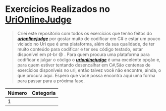 # Exercícios Realizados no [UriOnlineJudge](https://www.urionlinejudge.com.br)

>Criei este repositório com todos os exercícios que tenho feitos do ***[urionlinejudge](https://www.urionlinejudge.com.br)***
por gostar muito de codificar em C# e estar um pouco viciado no Uri que é uma plataforma, além da sua qualidade, de ter muito conteúdo para codificar e ter seu código testado, estar disponível em pt-br :smile: . Para quem procura uma plataforma para codificar e julgar o código o ***[urionlinejudge](https://www.urionlinejudge.com.br)*** é uma excelente opção e, para quem estiver tentando desencalhar em C#,São centenas de exercícios disponíveis no uri, então talvez você não encontre, ainda, o que procura aqui. Espero que você possa encontra aqui uma forma para passar para a próxima fase.

Número    | Categoria
--------- | ------
1         | 
